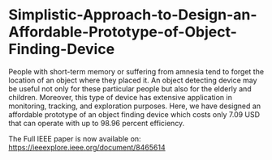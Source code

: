 # Simplistic-Approach-to-Design-an-Affordable-Prototype-of-Object-Finding-Device
People with short-term memory or suffering from amnesia tend to forget the location of an object where they placed it. An object detecting device may be useful not only for these particular people but also for the elderly and children. Moreover, this type of device has extensive application in monitoring, tracking, and exploration purposes. Here, we have designed an affordable prototype of an object finding device which costs only 7.09 USD that can operate with up to 98.96 percent efficiency.

The Full IEEE paper is now available on: https://ieeexplore.ieee.org/document/8465614
